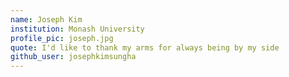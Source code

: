 ```yaml
---
name: Joseph Kim
institution: Monash University 
profile_pic: joseph.jpg
quote: I'd like to thank my arms for always being by my side
github_user: josephkimsungha 
---
```

